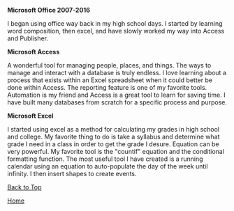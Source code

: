 <b> Microsoft Office 2007-2016 </b>

I began using office way back in my high school days. I started by learning word composition, then excel, and have slowly worked my way into Access and Publisher.

<b> Microsoft Access </b>

A wonderful tool for managing people, places, and things. The ways to manage and interact with a database is truly endless. I love learning about a process that exists within an Excel spreadsheet when it could better be done within Access. The reporting feature is one of my favorite tools. Automation is my friend and Access is a great tool to learn for saving time. I have built many databases from scratch for a specific process and purpose. 

<b> Microsoft Excel </b>

I started using excel as a method for calculating my grades in high school and college. My favorite thing to do is take a syllabus and determine what grade I need in a class in order to get the grade I desure. Equation can be very powerful. My favorite tool is the "countif" equation and the conditional formatting function. The most useful tool I have created is a running calendar using an equation to auto-populate the day of the week until infinity. I then insert shapes to create events.

<a href="https://shea08.github.io/microsoft">Back to Top</a>

[Home](./)
